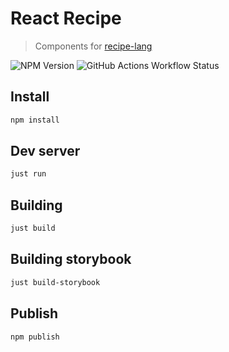# React Recipe

> Components for [recipe-lang](https://github.com/reciperium/recipe-lang)

![NPM Version](https://img.shields.io/npm/v/%40reciperium%2Freact-recipe?style=flat-square)
![GitHub Actions Workflow Status](https://img.shields.io/github/actions/workflow/status/reciperium/react-recipe/build.yaml?style=flat-square)

## Install

```sh
npm install
```

## Dev server

```sh
just run
```

## Building

```sh
just build
```

## Building storybook

```sh
just build-storybook
```

## Publish


```sh
npm publish
```